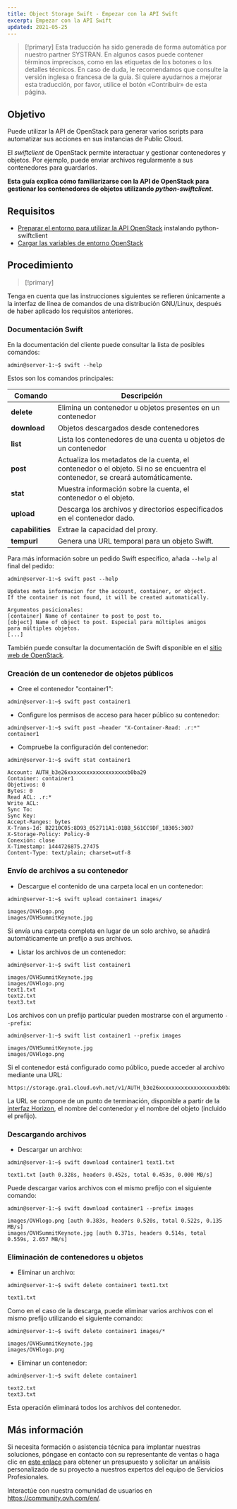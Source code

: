 ```yaml
---
title: Object Storage Swift - Empezar con la API Swift
excerpt: Empezar con la API Swift
updated: 2021-05-25
---
```


> [!primary]
> Esta traducción ha sido generada de forma automática por nuestro partner SYSTRAN. En algunos casos puede contener términos imprecisos, como en las etiquetas de los botones o los detalles técnicos. En caso de duda, le recomendamos que consulte la versión inglesa o francesa de la guía. Si quiere ayudarnos a mejorar esta traducción, por favor, utilice el botón «Contribuir» de esta página.
>

## Objetivo

Puede utilizar la API de OpenStack para generar varios scripts para automatizar sus acciones en sus instancias de Public Cloud.

El *swiftclient* de OpenStack permite interactuar y gestionar contenedores y objetos. Por ejemplo, puede enviar archivos regularmente a sus contenedores para guardarlos.

**Esta guía explica cómo familiarizarse con la API de OpenStack para gestionar los contenedores de objetos utilizando *python-swiftclient*.**

## Requisitos

- [Preparar el entorno para utilizar la API OpenStack](prepare_the_environment_for_using_the_openstack_api1.) instalando python-swiftclient
- [Cargar las variables de entorno OpenStack](loading_openstack_environment_variables1.)

## Procedimiento

> [!primary]
>
Tenga en cuenta que las instrucciones siguientes se refieren únicamente a la interfaz de línea de comandos de una distribución GNU/Linux, después de haber aplicado los requisitos anteriores.
>

### Documentación Swift

En la documentación del cliente puede consultar la lista de posibles comandos:

```
admin@server-1:~$ swift --help
```

Estos son los comandos principales:

|Comando|Descripción|
|---|---|
|**delete**|Elimina un contenedor u objetos presentes en un contenedor|
|**download**|Objetos descargados desde contenedores|
|**list**|Lista los contenedores de una cuenta u objetos de un contenedor|
|**post**|Actualiza los metadatos de la cuenta, el contenedor o el objeto. Si no se encuentra el contenedor, se creará automáticamente.|
|**stat**|Muestra información sobre la cuenta, el contenedor o el objeto.|
|**upload**|Descarga los archivos y directorios especificados en el contenedor dado.|
|**capabilities**|Extrae la capacidad del proxy.|
|**tempurl**|Genera una URL temporal para un objeto Swift.|

Para más información sobre un pedido Swift específico, añada `--help` al final del pedido:

```
admin@server-1:~$ swift post --help

Updates meta informacion for the account, container, or object.
If the container is not found, it will be created automatically.

Argumentos posicionales:
[container] Name of container to post to post to.
[object] Name of object to post. Especial para múltiples amigos
para múltiples objetos.
[...]
```

También puede consultar la documentación de Swift disponible en el [sitio web de OpenStack](http://docs.openstack.org/cli-reference/content/swiftclient_commands.html).

### Creación de un contenedor de objetos públicos

- Cree el contenedor "container1":

```
admin@server-1:~$ swift post container1
```

- Configure los permisos de acceso para hacer público su contenedor:

```
admin@server-1:~$ swift post —header "X-Container-Read: .r:*" container1
```

- Compruebe la configuración del contenedor:

```
admin@server-1:~$ swift stat container1

Account: AUTH_b3e26xxxxxxxxxxxxxxxxxxxb0ba29
Container: container1
Objetivos: 0
Bytes: 0
Read ACL: .r:*
Write ACL:
Sync To:
Sync Key:
Accept-Ranges: bytes
X-Trans-Id: B2210C05:8D93_052711A1:01BB_561CC9DF_1B305:30D7
X-Storage-Policy: Policy-0
Conexión: close
X-Timestamp: 1444726875.27475
Content-Type: text/plain; charset=utf-8
```

### Envío de archivos a su contenedor

- Descargue el contenido de una carpeta local en un contenedor:

```
admin@server-1:~$ swift upload container1 images/

images/OVHlogo.png
images/OVHSummitKeynote.jpg
```

Si envía una carpeta completa en lugar de un solo archivo, se añadirá automáticamente un prefijo a sus archivos.

- Listar los archivos de un contenedor:

```
admin@server-1:~$ swift list container1

images/OVHSummitKeynote.jpg
images/OVHlogo.png
text1.txt
text2.txt
text3.txt
```

Los archivos con un prefijo particular pueden mostrarse con el argumento `--prefix`:

```
admin@server-1:~$ swift list container1 --prefix images

images/OVHSummitKeynote.jpg
images/OVHlogo.png
```

Si el contenedor está configurado como público, puede acceder al archivo mediante una URL:

```
https://storage.gra1.cloud.ovh.net/v1/AUTH_b3e26xxxxxxxxxxxxxxxxxxxb0ba29/container1/images/OVHlogo.png
```

La URL se compone de un punto de terminación, disponible a partir de la [interfaz Horizon](access_and_security_in_horizon1.), el nombre del contenedor y el nombre del objeto (incluido el prefijo).

### Descargando archivos

- Descargar un archivo:

```
admin@server-1:~$ swift download container1 text1.txt

text1.txt [auth 0.328s, headers 0.452s, total 0.453s, 0.000 MB/s]
```

Puede descargar varios archivos con el mismo prefijo con el siguiente comando:

```
admin@server-1:~$ swift download container1 --prefix images

images/OVHlogo.png [auth 0.383s, headers 0.520s, total 0.522s, 0.135 MB/s]
images/OVHSummitKeynote.jpg [auth 0.371s, headers 0.514s, total 0.559s, 2.657 MB/s]
```

### Eliminación de contenedores u objetos

- Eliminar un archivo:

```
admin@server-1:~$ swift delete container1 text1.txt

text1.txt
```

Como en el caso de la descarga, puede eliminar varios archivos con el mismo prefijo utilizando el siguiente comando:

```
admin@server-1:~$ swift delete container1 images/*

images/OVHSummitKeynote.jpg
images/OVHlogo.png
```

- Eliminar un contenedor:

```
admin@server-1:~$ swift delete container1

text2.txt
text3.txt
```

Esta operación eliminará todos los archivos del contenedor.

## Más información

Si necesita formación o asistencia técnica para implantar nuestras soluciones, póngase en contacto con su representante de ventas o haga clic en [este enlace](https://www.ovhcloud.com/es/professional-services/) para obtener un presupuesto y solicitar un análisis personalizado de su proyecto a nuestros expertos del equipo de Servicios Profesionales.

Interactúe con nuestra comunidad de usuarios en <https://community.ovh.com/en/>.
